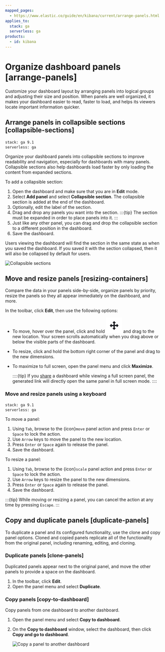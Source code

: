 ```yaml
---
mapped_pages:
  - https://www.elastic.co/guide/en/kibana/current/arrange-panels.html
applies_to:
  stack: ga
  serverless: ga
products:
  - id: kibana
---
```


# Organize dashboard panels [arrange-panels]

Customize your dashboard layout by arranging panels into logical groups and adjusting their size and position. When panels are well organized, it makes your dashboard easier to read, faster to load, and helps its viewers locate important information quicker.

## Arrange panels in collapsible sections [collapsible-sections]
```{applies_to}
stack: ga 9.1
serverless: ga
```

Organize your dashboard panels into collapsible sections to improve readability and navigation, especially for dashboards with many panels. Collapsible sections also help dashboards load faster by only loading the content from expanded sections.

To add a collapsible section:

1. Open the dashboard and make sure that you are in **Edit** mode.
2. Select **Add panel** and select **Collapsible section**. The collapsible section is added at the end of the dashboard.
3. Optionally, edit the label of the section.
4. Drag and drop any panels you want into the section.
   :::{tip}
   The section must be expanded in order to place panels into it.
   :::
5. Just like any other panel, you can drag and drop the collapsible section to a different position in the dashboard.
6. Save the dashboard. 

Users viewing the dashboard will find the section in the same state as when you saved the dashboard. If you saved it with the section collapsed, then it will also be collapsed by default for users.

![Collapsible sections](https://images.contentstack.io/v3/assets/bltefdd0b53724fa2ce/blt8c368aecdd095010/685e8fcb9c34ed3c353812a5/collapsible_panels.gif)

## Move and resize panels [resizing-containers]

Compare the data in your panels side-by-side, organize panels by priority, resize the panels so they all appear immediately on the dashboard, and more.

In the toolbar, click **Edit**, then use the following options:

* To move, hover over the panel, click and hold ![The move control icon](/explore-analyze/images/kibana-move-control.png "The move control icon =4%x4%") and drag to the new location. Your screen scrolls automatically when you drag above or below the visible parts of the dashboard.
* To resize, click and hold the bottom right corner of the panel and drag to the new dimensions.
* To maximize to full screen, open the panel menu and click **Maximize**.

  ::::{tip}
  If you [share](sharing.md) a dashboard while viewing a full screen panel, the generated link will directly open the same panel in full screen mode.
  ::::

### Move and resize panels using a keyboard
```{applies_to}
stack: ga 9.1
serverless: ga
```

To move a panel:

1. Using `Tab`, browse to the {icon}`move` panel action and press `Enter` or `Space` to lock the action.
2. Use `Arrow` keys to move the panel to the new location.
3. Press `Enter` or `Space` again to release the panel.
4. Save the dashboard.

To resize a panel:

1. Using `Tab`, browse to the {icon}`scale` panel action and press `Enter` or `Space` to lock the action.
2. Use `Arrow` keys to resize the panel to the new dimensions.
3. Press `Enter` or `Space` again to release the panel.
4. Save the dashboard.

:::{tip}
While moving or resizing a panel, you can cancel the action at any time by pressing `Escape`.
:::

## Copy and duplicate panels [duplicate-panels]

To duplicate a panel and its configured functionality, use the clone and copy panel options. Cloned and copied panels replicate all of the functionality from the original panel, including renaming, editing, and cloning.


### Duplicate panels [clone-panels]

Duplicated panels appear next to the original panel, and move the other panels to provide a space on the dashboard.

1. In the toolbar, click **Edit**.
2. Open the panel menu and select **Duplicate**.


### Copy panels [copy-to-dashboard]

Copy panels from one dashboard to another dashboard.

1. Open the panel menu and select **Copy to dashboard**.
2. On the **Copy to dashboard** window, select the dashboard, then click **Copy and go to dashboard**.

    ![Copy a panel to another dashboard](https://images.contentstack.io/v3/assets/bltefdd0b53724fa2ce/blt48304cb3cd1ee2e6/6753879eb7c4663812148d47/copy-to-dashboard-8.17.0.gif "")



